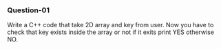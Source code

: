### Question-01

Write a C++ code that take 2D array and key from user. Now you have to check that key exists inside the array or not if it exits print YES otherwise NO.
